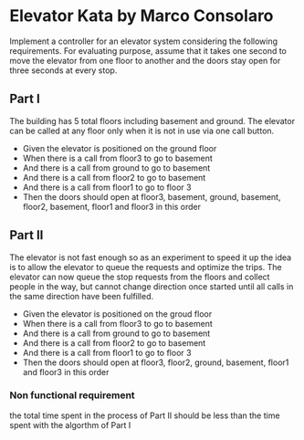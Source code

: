 # Elevator Kata by Marco Consolaro

Implement a controller for an elevator system considering the following requirements. For evaluating purpose, assume
that it takes one second to move the elevator from one floor to another and the doors stay open for three seconds at
every stop.

## Part I

The building has 5 total floors including basement and ground. The elevator can be called at any floor only when it is
not in use via one call button.

- Given the elevator is positioned on the ground floor
- When there is a call from floor3 to go to basement
- And there is a call from ground to go to basement
- And there is a call from floor2 to go to basement
- And there is a call from floor1 to go to floor 3
- Then the doors should open at floor3, basement, ground, basement, floor2, basement, floor1 and floor3 in this order

## Part II

The elevator is not fast enough so as an experiment to speed it up the idea is to allow the elevator to queue the
requests and optimize the trips. The elevator can now queue the stop requests from the floors and collect people in the
way, but cannot change direction once started until all calls in the same direction have been fulfilled.

- Given the elevator is positioned on the groud floor
- When there is a call from floor3 to go to basement
- And there is a call from ground to go to basement
- And there is a call from floor2 to go to basement
- And there is a call from floor1 to go to floor 3
- Then the doors should open at floor3, floor2, ground, basement, floor1 and floor3 in this order

### Non functional requirement

the total time spent in the process of Part II should be less than the time spent with the algorthm of Part I